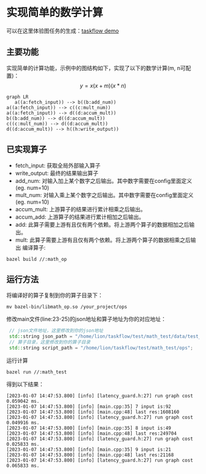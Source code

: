 # 实现简单的数学计算
可以在这里体验图任务的生成：[taskflow demo](http://120.53.17.104:8000/)
## 主要功能
实现简单的计算功能，示例中的图结构如下，实现了以下的数学计算(m, n可配置)：
$$y=x(x+m)(x*n)$$

```mermaid
graph LR
   a((a:fetch_input)) --> b((b:add_num))
a((a:fetch_input)) --> c((c:mult_num))
a((a:fetch_input)) --> d((d:accum_mult))
b((b:add_num)) --> d((d:accum_mult))
c((c:mult_num)) --> d((d:accum_mult))
d((d:accum_mult)) --> h((h:write_output))
```
## 已实现算子
- fetch_input: 获取全局外部输入算子
- write_output: 最终的结果输出算子
- add_num: 对输入加上某个数字之后输出。其中数字需要在config里面定义(eg. num=10)
- mult_num: 对输入乘上某个数字之后输出。其中数字需要在config里面定义(eg. num=10)
- accum_mult: 上游算子的结果进行累计相乘之后输出。
- accum_add: 上游算子的结果进行累计相加之后输出。
- add: 此算子需要上游有且仅有两个依赖。将上游两个算子的数据相加之后输出。
- mult: 此算子需要上游有且仅有两个依赖。将上游两个算子的数据相乘之后输出
编译算子:

```shell
bazel build //:math_op
```

## 运行方法
将编译好的算子复制到你的算子目录下：

```shell
mv bazel-bin/libmath_op.so /your_project/ops
```

修改main文件(line:23-25)的json地址和算子地址为你的对应地址：

```c++
 // json文件地址，这里修改到你的json地址
 std::string json_path = "/home/lion/taskflow/test/math_test/data/test_json";
 // 算子目录，这里修改到你的算子目录
 std::string script_path = "/home/lion/taskflow/test/math_test/ops";
```

运行计算

```shell
bazel run //:math_test
```

得到以下结果：

```shell
[2023-01-07 14:47:53.800] [info] [latency_guard.h:27] run graph cost 0.059042 ms.
[2023-01-07 14:47:53.800] [info] [main.cpp:35] 7 input is:92
[2023-01-07 14:47:53.800] [info] [main.cpp:48] last res:1608160
[2023-01-07 14:47:53.800] [info] [latency_guard.h:27] run graph cost 0.049916 ms.
[2023-01-07 14:47:53.800] [info] [main.cpp:35] 8 input is:49
[2023-01-07 14:47:53.800] [info] [main.cpp:48] last res:249704
[2023-01-07 14:47:53.800] [info] [latency_guard.h:27] run graph cost 0.025833 ms.
[2023-01-07 14:47:53.800] [info] [main.cpp:35] 9 input is:21
[2023-01-07 14:47:53.800] [info] [main.cpp:48] last res:21168
[2023-01-07 14:47:53.800] [info] [latency_guard.h:27] run graph cost 0.065833 ms.
```

